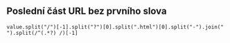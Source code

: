 ## Poslední část URL bez prvního slova


```GREL
value.split("/")[-1].split("?")[0].split(".html")[0].split("-").join(" ").split(/^(.*?) /)[-1]
```
